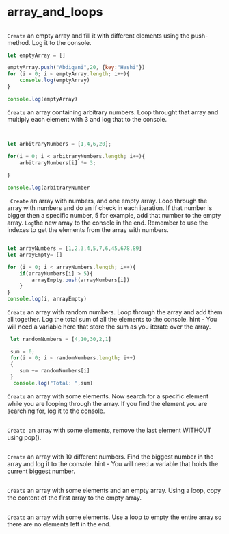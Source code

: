 # array_and_loops
##


`Create` an empty array and fill it with different elements using the push-method. Log it to the console.


```js
let emptyArray = []

emptyArray.push("Abdiqani",20, {key:"Hashi"})
for (i = 0; i < emptyArray.length; i++){
    console.log(emptyArray)
}

console.log(emptyArray)

````



`Create` an array containing arbitrary numbers. Loop throught that array and multiply each element with 3 and log that to the console.




```js


let arbitraryNumbers = [1,4,6,20];

for(i = 0; i < arbitraryNumbers.length; i++){
    arbitraryNumbers[i] *= 3;
   
}

console.log(arbitraryNumber


```




 ` Create` an array with numbers, and one empty array. Loop through the array with numbers and do an if check in each iteration. If that number is bigger then a specific number, 5 for example, add that number to the empty array. 
` Log `the new array to the console in the end. Remember to use the indexes to get the elements from the array with numbers.

```js

let arrayNumbers = [1,2,3,4,5,7,6,45,678,89]
let arrayEmpty= []

for (i = 0; i < arrayNumbers.length; i++){
    if(arrayNumbers[i] > 5){
        arrayEmpty.push(arrayNumbers[i])
    }
}
console.log(i, arrayEmpty)

```





`Create` an array with random numbers. Loop through the array and add them all together. Log the total sum of all the elements to the console. hint - You will need a variable here that store the sum as you iterate over the array.


```js
 let randomNumbers = [4,10,30,2,1]

 sum = 0;
 for(i = 0; i < randomNumbers.length; i++)
 {
    sum += randomNumbers[i]
 }
  console.log("Total: ",sum)
```



`Create` an array with some elements. Now search for a specific element while you are looping through the array. If you find the element you are searching for, log it to the console.


```js


```


`Create `an array with some elements, remove the last element WITHOUT using pop().


```js


```


 `Create` an array with 10 different numbers. Find the biggest number in the array and log it to the console. hint - You will need a variable that holds the current biggest number.

 
```js


```

`Create` an array with some elements and an empty array. Using a loop, copy the content of the first array to the empty array.


```js


```


`Create` an array with some elements. Use a loop to empty the entire array so there are no elements left in the end.


```js


```

